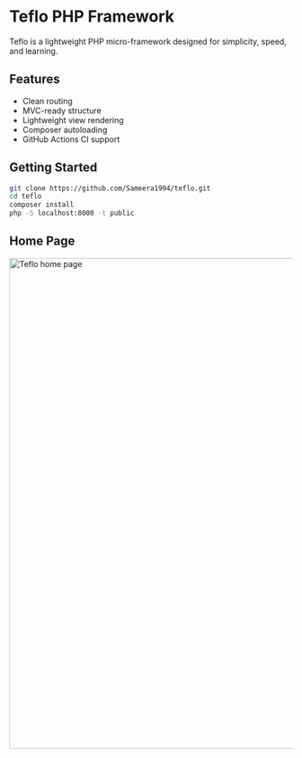 # Teflo PHP Framework

Teflo is a lightweight PHP micro-framework designed for simplicity, speed, and learning.

## Features
- Clean routing
- MVC-ready structure
- Lightweight view rendering
- Composer autoloading
- GitHub Actions CI support

## Getting Started

```bash
git clone https://github.com/Sameera1994/teflo.git
cd teflo
composer install
php -S localhost:8000 -t public

```
## Home Page

<img width="1057" height="873" alt="Teflo home page" src="https://github.com/user-attachments/assets/e6762d15-7096-4b47-bf94-4f2e21dd81b7" />

